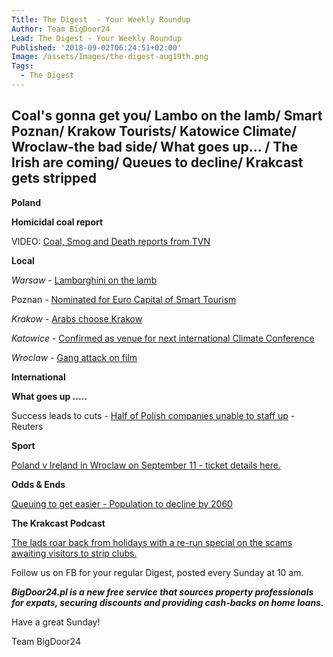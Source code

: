 ```yaml
---
Title: The Digest  - Your Weekly Roundup
Author: Team BigDoor24
Lead: The Digest - Your Weekly Roundup
Published: '2018-09-02T06:24:51+02:00'
Image: /assets/Images/the-digest-aug19th.png
Tags:
  - The Digest
---
```

## Coal's gonna get you/ Lambo on the lamb/ Smart Poznan/ Krakow Tourists/ Katowice Climate/ Wroclaw-the bad side/ What goes up... / The Irish are coming/ Queues to decline/ Krakcast gets stripped

**Poland**

**Homicidal coal report**

VIDEO: [Coal, Smog and Death reports from TVN](https://www.tvn24.pl/tvn24-news-in-english,157,m/tvn24-news-in-english-business-news-with-mateusz-walczak,864983.html)

**Local**

_Warsaw_ - [Lamborghini on the lamb ](http://www.dailymail.co.uk/news/article-6084183/Emirati-millionaires-Lamborghini-Poland-stolen-shipped-London-Cannes.html)

Poznan - [Nominated for Euro Capital of Smart Tourism](http://www.thenews.pl/1/11/Artykul/378406,Polish-city-shortlisted-for-European-Capital-of-Smart-Tourism) 

_Krakow_ - [Arabs choose Krakow](http://thenews.pl/1/9/Artykul/378490,Arab-tourists-attracted-to-Poland%E2%80%99s-Krakow-report)

_Katowice_ - [Confirmed as venue for next international Climate Conference](https://unfccc.int/news/katowice-announced-as-host-venue-of-un-climate-change-conference-cop-24-in-2018)

_Wroclaw_ - [Gang attack on film](http://wroclawuncut.com/2018/08/23/leaked-video-shows-brutal-gang-attack-in-city-centre-nightclub/)



**International**

**What goes up .....**

Success leads to cuts - [Half of Polish companies unable to staff up](https://www.reuters.com/article/us-poland-jobs/half-of-polish-companies-cant-find-workers-many-cut-investment-report-idUSKCN1L60ZT?il=0) - Reuters

**Sport**

[Poland v Ireland in Wroclaw on September 11 - ticket details here.](http://wroclawuncut.com/2018/08/20/poland-to-playireland-in-wroclaw/)

**Odds & Ends**

[Queuing to get easier - Population to decline by 2060](http://www.warsawvoice.pl/WVpage/pages/article.php/42968/news)

**The Krakcast Podcast**

[The lads roar back from holidays with a re-run special on the scams awaiting visitors to strip clubs.](https://www.krakcast.pl/e/krakcast-special-strip-clubs-part-2/)

Follow us on FB for your regular Digest, posted every Sunday at 10 am.

**_BigDoor24.pl is a new free service that sources property professionals for expats, securing discounts and providing cash-backs on home loans._**

Have a great Sunday!

Team BigDoor24
